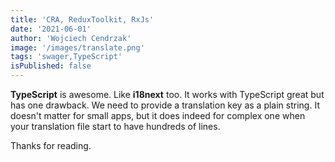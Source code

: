 ```yaml
---
title: 'CRA, ReduxToolkit, RxJs'
date: '2021-06-01'
author: 'Wojciech Cendrzak'
image: '/images/translate.png'
tags: 'swager,TypeScript'
isPublished: false
---
```


**TypeScript** is awesome. Like **i18next** too. It works with TypeScript great but has one drawback. We need to provide a translation key as a plain string. It doesn't matter for small apps, but it does indeed for complex one when your translation file start to have hundreds of lines.

Thanks for reading.
